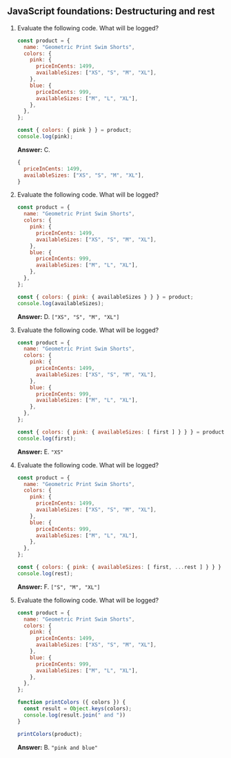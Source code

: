 ## JavaScript foundations: Destructuring and rest

1. Evaluate the following code. What will be logged?
    
    ```javascript
    const product = {
      name: "Geometric Print Swim Shorts",
      colors: {
        pink: {
          priceInCents: 1499,
          availableSizes: ["XS", "S", "M", "XL"],
        },
        blue: {
          priceInCents: 999,
          availableSizes: ["M", "L", "XL"],
        },
      },
    };
    
    const { colors: { pink } } = product;
    console.log(pink);
    ```
    
    **Answer:** C.
    ```javascript
    {
      priceInCents: 1499,
      availableSizes: ["XS", "S", "M", "XL"],
    }
    ```
    
2. Evaluate the following code. What will be logged?
    
    ```javascript
    const product = {
      name: "Geometric Print Swim Shorts",
      colors: {
        pink: {
          priceInCents: 1499,
          availableSizes: ["XS", "S", "M", "XL"],
        },
        blue: {
          priceInCents: 999,
          availableSizes: ["M", "L", "XL"],
        },
      },
    };
    
    const { colors: { pink: { availableSizes } } } = product;
    console.log(availableSizes);
    ```
    
    **Answer:** D. `["XS", "S", "M", "XL"]`
    
3. Evaluate the following code. What will be logged?
    
    ```javascript
    const product = {
      name: "Geometric Print Swim Shorts",
      colors: {
        pink: {
          priceInCents: 1499,
          availableSizes: ["XS", "S", "M", "XL"],
        },
        blue: {
          priceInCents: 999,
          availableSizes: ["M", "L", "XL"],
        },
      },
    };
    
    const { colors: { pink: { availableSizes: [ first ] } } } = product;
    console.log(first);
    ```
    
    **Answer:** E. `"XS"`
    
4. Evaluate the following code. What will be logged?
    
    ```javascript
    const product = {
      name: "Geometric Print Swim Shorts",
      colors: {
        pink: {
          priceInCents: 1499,
          availableSizes: ["XS", "S", "M", "XL"],
        },
        blue: {
          priceInCents: 999,
          availableSizes: ["M", "L", "XL"],
        },
      },
    };
    
    const { colors: { pink: { availableSizes: [ first, ...rest ] } } } = product;
    console.log(rest);
    ```
    
    **Answer:** F. `["S", "M", "XL"]`
    
5.  Evaluate the following code. What will be logged?
    
    ```javascript
    const product = {
      name: "Geometric Print Swim Shorts",
      colors: {
        pink: {
          priceInCents: 1499,
          availableSizes: ["XS", "S", "M", "XL"],
        },
        blue: {
          priceInCents: 999,
          availableSizes: ["M", "L", "XL"],
        },
      },
    };
    
    function printColors ({ colors }) {
      const result = Object.keys(colors);
      console.log(result.join(" and "))
    }
    
    printColors(product);
    ```
    
    **Answer:** B. `"pink and blue"`
